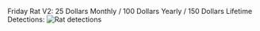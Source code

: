 Friday Rat V2: 25 Dollars Monthly / 100 Dollars Yearly / 150 Dollars Lifetime
Detections: ![Rat detections](https://user-images.githubusercontent.com/103219372/169676093-9b7331ca-a44e-4e2d-8632-72b0b9f669d6.png)
